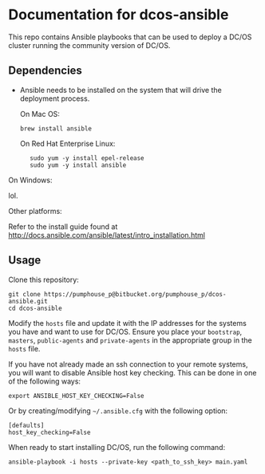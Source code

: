 # Documentation for dcos-ansible

This repo contains Ansible playbooks that can be used to deploy a DC/OS cluster
running the community version of DC/OS.

## Dependencies

* Ansible needs to be installed on the system that will drive the deployment
  process.

  On Mac OS:

  ```
  brew install ansible
  ```

  On Red Hat Enterprise Linux:

```
      sudo yum -y install epel-release
      sudo yum -y install ansible
```

  On Windows:

  lol.

  Other platforms:

  Refer to the install guide found at
  http://docs.ansible.com/ansible/latest/intro_installation.html

## Usage

Clone this repository:

```
git clone https://pumphouse_p@bitbucket.org/pumphouse_p/dcos-ansible.git
cd dcos-ansible
```

Modify the `hosts` file and update it with the IP addresses for the systems you
have and want to use for DC/OS. Ensure you place your `bootstrap`, `masters`,
`public-agents` and `private-agents` in the appropriate group in the `hosts`
file.

If you have not already made an ssh connection to your remote systems, you will
want to disable Ansible host key checking. This can be done in one of the
following ways:

```
export ANSIBLE_HOST_KEY_CHECKING=False
```

Or by creating/modifying `~/.ansible.cfg` with the following option:

```
[defaults]
host_key_checking=False
```

When ready to start installing DC/OS, run the following command:

```
ansible-playbook -i hosts --private-key <path_to_ssh_key> main.yaml
```
